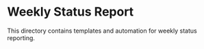 # Weekly Status Report

This directory contains templates and automation for weekly status reporting.
